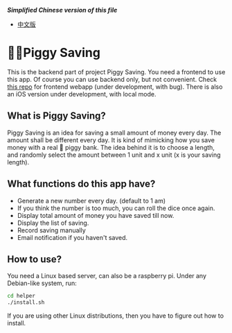 ***Simplified Chinese version of this file***
* [中文版](./README_zhCN.md)

# :pig::pig:Piggy Saving

This is the backend part of project Piggy Saving. You need a frontend to use this app. Of course you can use backend only, but not convenient. Check [this repo](https://github.com/Studio-TJ/Piggy-Saving-Webapp) for frontend webapp (under development, with bug). There is also an iOS version under development, with local mode.

## What is Piggy Saving?

Piggy Saving is an idea for saving a small amount of money every day. The amount shall be different every day. It is kind of mimicking how you save money with a real :pig: piggy bank. The idea behind it is to choose a length, and randomly select the amount between 1 unit and x unit (x is your saving length).

## What functions do this app have?

* Generate a new number every day. (default to 1 am)
* If you think the number is too much, you can roll the dice once again.
* Display total amount of money you have saved till now.
* Display the list of saving.
* Record saving manually
* Email notification if you haven't saved.

## How to use?

You need a Linux based server, can also be a raspberry pi. Under any Debian-like system, run:

```bash
cd helper
./install.sh
```

If you are using other Linux distributions, then you have to figure out how to install.